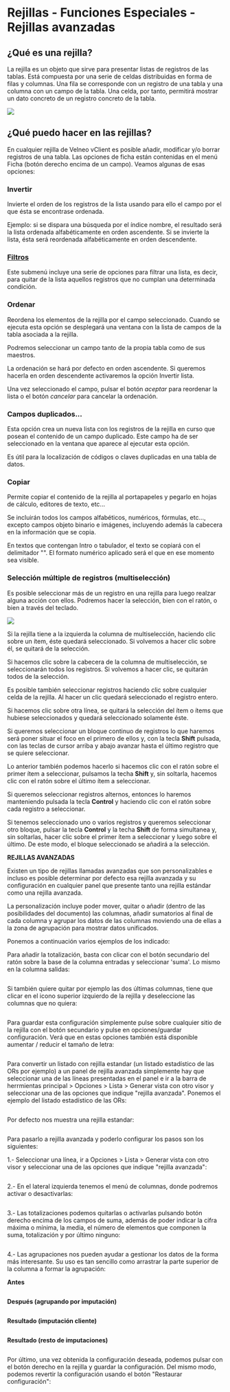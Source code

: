 # Rejillas - Funciones Especiales - Rejillas avanzadas

## ¿Qué es una rejilla?

La rejilla es un objeto que sirve para presentar listas de registros de las tablas. Está compuesta por una serie de celdas distribuidas en forma de filas y columnas. Una fila se corresponde con un registro de una tabla y una columna con un campo de la tabla. Una celda, por tanto, permitirá mostrar un dato concreto de un registro concreto de la tabla.

![](<../.gitbook/assets/image (310).png>)

## ¿Qué puedo hacer en las rejillas?

En cualquier rejilla de Velneo vClient es posible añadir, modificar y/o borrar registros de una tabla. Las opciones de ficha están contenidas en el menú Ficha (botón derecho encima de un campo). Veamos algunas de esas opciones:

### Invertir <a href="#seleccion-multiple-de-registros-multiseleccion" id="seleccion-multiple-de-registros-multiseleccion"></a>

Invierte el orden de los registros de la lista usando para ello el campo por el que ésta se encontrase ordenada.

Ejemplo: si se dispara una búsqueda por el índice nombre, el resultado será la lista ordenada alfabéticamente en orden ascendente. Si se invierte la lista, ésta será reordenada alfabéticamente en orden descendente.

### [Filtros](../tutoriales/uso-de-los-nuevos-filtros-rapidos/) <a href="#seleccion-multiple-de-registros-multiseleccion" id="seleccion-multiple-de-registros-multiseleccion"></a>

Este submenú incluye una serie de opciones para filtrar una lista, es decir, para quitar de la lista aquellos registros que no cumplan una determinada condición.

### Ordenar <a href="#seleccion-multiple-de-registros-multiseleccion" id="seleccion-multiple-de-registros-multiseleccion"></a>

Reordena los elementos de la rejilla por el campo seleccionado. Cuando se ejecuta esta opción se desplegará una ventana con la lista de campos de la tabla asociada a la rejilla.

Podremos seleccionar un campo tanto de la propia tabla como de sus maestros.

La ordenación se hará por defecto en orden ascendente. Si queremos hacerla en orden descendente activaremos la opción Invertir lista.

Una vez seleccionado el campo, pulsar el botón _aceptar_ para reordenar la lista o el botón _cancelar_ para cancelar la ordenación.

### Campos duplicados... <a href="#seleccion-multiple-de-registros-multiseleccion" id="seleccion-multiple-de-registros-multiseleccion"></a>

Esta opción crea un nueva lista con los registros de la rejilla en curso que posean el contenido de un campo duplicado. Este campo ha de ser seleccionado en la ventana que aparece al ejecutar esta opción.

Es útil para la localización de códigos o claves duplicadas en una tabla de datos.

### Copiar <a href="#seleccion-multiple-de-registros-multiseleccion" id="seleccion-multiple-de-registros-multiseleccion"></a>

Permite copiar el contenido de la rejilla al portapapeles y pegarlo en hojas de cálculo, editores de texto, etc...

Se incluirán todos los campos alfabéticos, numéricos, fórmulas, etc..., excepto campos objeto binario e imágenes, incluyendo además la cabecera en la información que se copia.

En textos que contengan Intro o tabulador, el texto se copiará con el delimitador "". El formato numérico aplicado será el que en ese momento sea visible.

### Selección múltiple de registros (multiselección) <a href="#seleccion-multiple-de-registros-multiseleccion" id="seleccion-multiple-de-registros-multiseleccion"></a>

Es posible seleccionar más de un registro en una rejilla para luego realzar alguna acción con ellos. Podremos hacer la selección, bien con el ratón, o bien a través del teclado.

![](<../.gitbook/assets/image (311).png>)

Si la rejilla tiene a la izquierda la columna de multiselección, haciendo clic sobre un ítem, éste quedará seleccionado. Si volvemos a hacer clic sobre él, se quitará de la selección.

Si hacemos clic sobre la cabecera de la columna de multiselección, se seleccionarán todos los registros. Si volvemos a hacer clic, se quitarán todos de la selección.

Es posible también seleccionar registros haciendo clic sobre cualquier celda de la rejilla. Al hacer un clic quedará seleccionado el registro entero.

Si hacemos clic sobre otra línea, se quitará la selección del ítem o ítems que hubiese seleccionados y quedará seleccionado solamente éste.

Si queremos seleccionar un bloque continuo de registros lo que haremos será poner situar el foco en el primero de ellos y, con la tecla **Shift** pulsada, con las teclas de cursor arriba y abajo avanzar hasta el último registro que se quiere seleccionar.

Lo anterior también podemos hacerlo si hacemos clic con el ratón sobre el primer ítem a seleccionar, pulsamos la techa **Shift** y, sin soltarla, hacemos clic con el ratón sobre el último ítem a seleccionar.

Si queremos seleccionar registros alternos, entonces lo haremos manteniendo pulsada la tecla **Control** y haciendo clic con el ratón sobre cada registro a seleccionar.

Si tenemos seleccionado uno o varios registros y queremos seleccionar otro bloque, pulsar la tecla **Control** y la techa **Shift** de forma simultanea y, sin soltarlas, hacer clic sobre el primer ítem a seleccionar y luego sobre el último. De este modo, el bloque seleccionado se añadirá a la selección.

**REJILLAS AVANZADAS**

Existen un tipo de rejillas llamadas avanzadas que son personalizables e incluso es posible determinar por defecto esa rejilla avanzada y su configuración en cualquier panel que presente tanto una rejilla estándar como una rejilla avanzada.

La personalización incluye poder mover, quitar o añadir (dentro de las posibilidades del documento) las columnas, añadir sumatorios al final de cada columna y agrupar los datos de las columnas moviendo una de ellas a la zona de agrupación para mostrar datos unificados.

Ponemos a continuación varios ejemplos de los indicado:

Para añadir la totalización, basta con clicar con el botón secundario del ratón sobre la base de la columna entradas y seleccionar 'suma'. Lo mismo en la columna salidas:

<figure><img src="../.gitbook/assets/imagen (7) (2).png" alt=""><figcaption></figcaption></figure>

Si también quiere quitar por ejemplo las dos últimas columnas, tiene que clicar en el icono superior izquierdo de la rejilla y deseleccione las columnas que no quiera:

<figure><img src="../.gitbook/assets/imagen (123).png" alt=""><figcaption></figcaption></figure>

Para guardar esta configuración simplemente pulse sobre cualquier sitio de la rejilla con el botón secundario y pulse en opciones/guardar configuración. Verá que en estas opciones también está disponible aumentar / reducir el tamaño de letra:

<figure><img src="../.gitbook/assets/imagen (2) (2) (2).png" alt=""><figcaption></figcaption></figure>

Para convertir un listado con rejilla estandar (un listado estadístico de las ORs por ejemplo) a un panel de rejilla avanzada simplemente hay que seleccionar una de las líneas presentadas en el panel e ir a la barra de herrmientas principal > Opciones > Lista > Generar vista con otro visor y seleccionar una de las opciones que indique "rejilla avanzada". Ponemos el ejemplo del listado estadístico de las ORs:

<figure><img src="../.gitbook/assets/imagen (1) (1) (1).png" alt=""><figcaption></figcaption></figure>

Por defecto nos muestra una rejilla estandar:

<figure><img src="../.gitbook/assets/imagen (6) (1).png" alt=""><figcaption></figcaption></figure>

Para pasarlo a rejilla avanzada y poderlo configurar los pasos son los siguientes:

1.- Seleccionar una línea, ir a Opciones > Lista > Generar vista con otro visor y seleccionar una de las opciones que indique "rejilla avanzada":

<figure><img src="../.gitbook/assets/imagen (108) (3).png" alt=""><figcaption></figcaption></figure>

2.- En el lateral izquierda tenemos el menú de columnas, donde podremos activar o desactivarlas:

<figure><img src="../.gitbook/assets/imagen (116).png" alt=""><figcaption></figcaption></figure>

3.- Las totalizaciones podemos quitarlas o activarlas pulsando botón derecho encima de los campos de suma, además de poder indicar la cifra máxima o mínima, la media, el número de elementos que componen la suma, totalización y por último ninguno:

<figure><img src="../.gitbook/assets/imagen (107) (3).png" alt=""><figcaption></figcaption></figure>

4.- Las agrupaciones nos pueden ayudar a gestionar los datos de la forma más interesante. Su uso es tan sencillo como arrastrar la parte superior de la columna a formar la agrupación:

**Antes**

<figure><img src="../.gitbook/assets/imagen (122).png" alt=""><figcaption></figcaption></figure>

**Después (agrupando por imputación)**

<figure><img src="../.gitbook/assets/imagen (121).png" alt=""><figcaption></figcaption></figure>

**Resultado (imputación cliente)**

<figure><img src="../.gitbook/assets/imagen (117) (3).png" alt=""><figcaption></figcaption></figure>

**Resultado (resto de imputaciones)**

<figure><img src="../.gitbook/assets/imagen (15).png" alt=""><figcaption></figcaption></figure>

Por último, una vez obtenida la configuración deseada, podemos pulsar con el botón derecho en la rejilla y guardar la configuración. Del mismo modo, podemos revertir la configuración usando el botón "Restaurar configuración":

<figure><img src="../.gitbook/assets/imagen (9) (1).png" alt=""><figcaption></figcaption></figure>
